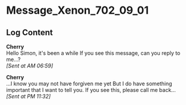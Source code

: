 # Message_Xenon_702_09_01
## Log Content
**Cherry**<br>
Hello Simon, it's been a while
If you see this message, can you reply to me...?<br>
*[Sent at AM 06:59]*

**Cherry**<br>
...I know you may not have forgiven me yet 
But I do have something important that I want to tell you. If you see this, please call me back...<br>
*[Sent at PM 11:32]*